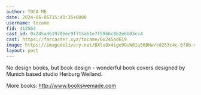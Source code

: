 ```yaml
---
author: TOCA ME
date: 2024-06-06T15:40:35+0000
username: tocame
fid: 412564
cast_id: 0x245ad61970bec9f715a61e7f5966c8b2e6b03cc4
cast: https://farcaster.xyz/tocame/0x245ad619
image: https://imagedelivery.net/BXluQx4ige9GuW0Ia56BHw/cd253c4c-6f8b-4ec7-061d-9b5b01334f00/original
layout: post
---
```


No design books, but book design - wonderful book covers designed by Munich based studio Herburg Weiland.

More books: http://www.bookswemade.com

<img src='https://imagedelivery.net/BXluQx4ige9GuW0Ia56BHw/cd253c4c-6f8b-4ec7-061d-9b5b01334f00/original' alt='' referrerpolicy='no-referrer'/>
